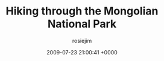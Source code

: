 ---
blog: travel
date: 2009-07-23 21:00:41 +0000
title: "Hiking through the Mongolian National Park"
author: rosiejim
permalink: /china-2009/three-nations/mongolia/töv/hiking-through-the-mongolian-national-park.markd/
---